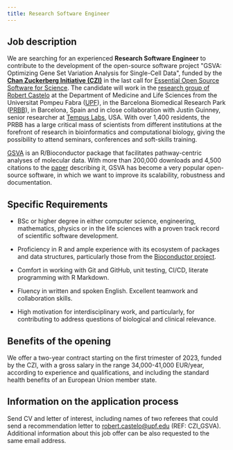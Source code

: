 ```yaml
---
title: Research Software Engineer
---
```


## Job description

We are searching for an experienced **Research Software Engineer** to contribute to the development of the open-source software project "GSVA: Optimizing Gene Set Variation Analysis for Single-Cell Data", funded by the [**Chan Zuckerberg Initiative (CZI)**](https://chanzuckerberg.com/science) in the last call for [Essential Open Source Software for Science](https://chanzuckerberg.com/eoss/proposals/gsva-optimizing-gene-set-variation-analysis-for-single-cell-data). The candidate will work in the [research group of Robert Castelo](https://functionalgenomics.upf.edu) at the Department of Medicine and Life Sciences from the Universitat Pompeu Fabra ([UPF](https://www.upf.edu)), in the Barcelona Biomedical Research Park ([PRBB](https://prbb.org)), in Barcelona, Spain and in close collaboration with Justin Guinney, senior researcher at [Tempus Labs](https://www.tempus.com), USA. With over 1,400 residents, the PRBB has a large critical mass of scientists from different institutions at the forefront of research in bioinformatics and computational biology, giving the possibility to attend seminars, conferences and soft-skills training.

[GSVA](https://bioconductor.org/packages/GSVA) is an R/Bioconductor package that facilitates pathway-centric analyses of molecular data. With more than 200,000 downloads and 4,500 citations to the [paper](https://doi.org/10.1186/1471-2105-14-7) describing it, GSVA has become a very popular open-source software, in which we want to improve its scalability, robustness and documentation.

## Specific Requirements

* BSc or higher degree in either computer science, engineering, mathematics, physics or in the life sciences with a proven track record of scientific software development.

* Proficiency in R and ample experience with its ecosystem of packages and data structures, particularly those from the [Bioconductor project](https://bioconductor.org).

* Comfort in working with Git and GitHub, unit testing, CI/CD, literate programming with R Markdown.

* Fluency in written and spoken English. Excellent teamwork and collaboration skills.

* High motivation for interdisciplinary work, and particularly, for contributing to address questions of biological and clinical relevance.

## Benefits of the opening

We offer a two-year contract starting on the first trimester of 2023, funded by the CZI, with a gross salary in the range 34,000-41,000 EUR/year, according to experience and qualifications, and including the standard health benefits of an European Union member state.

## Information on the application process

Send CV and letter of interest, including names of two referees that could send a recommendation letter to robert.castelo@upf.edu (REF: CZI_GSVA). Additional information about this job offer can be also requested to the same email address.
